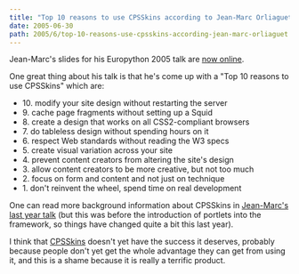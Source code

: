 ```yaml
---
title: "Top 10 reasons to use CPSSkins according to Jean-Marc Orliaguet"
date: 2005-06-30
path: 2005/6/top-10-reasons-use-cpsskins-according-jean-marc-orliaguet
---
```


Jean-Marc&#39;s slides for his Europython 2005 talk are <a href="http://www.medic.chalmers.se/%7Ejmo/CPS/cpsskins-ep2005.pdf">now
online</a>.

One great thing about his talk is that he's come up with a "Top 10 reasons 
to use CPSSkins" which are:

<ul>
<li>10. modify your site design without restarting the server</li>
<li>9. cache page fragments without setting up a Squid</li>
<li>8. create a design that works on all CSS2-compliant browsers</li>
<li>7. do tableless design without spending hours on it</li>
<li>6. respect Web standards without reading the W3 specs</li>
<li>5. create visual variation across your site</li>
<li>4. prevent content creators from altering the site's design</li>
<li>3. allow content creators to be more creative, but not too much</li>
<li>2. focus on form and content and not just on technique</li>
<li>1. don't reinvent the wheel, spend time on real development</li>
</ul>

One can read more background information about CPSSkins in <a href="http://www.medic.chalmers.se/%7Ejmo/ep2004/presentation.pdf">Jean-Marc's
last year talk</a> (but this was before the introduction of portlets into
the framework, so things have changed quite a bit this last year).

I think that <a href="http://www.medic.chalmers.se/%7Ejmo/CPS/">CPSSkins</a> doesn't yet
have the success it deserves, probably because people don't yet get the
whole advantage they can get from using it, and this is a shame because it
is really a terrific product.

